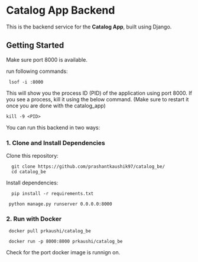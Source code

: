 # Catalog App Backend

This is the backend service for the **Catalog App**, built using Django.

## Getting Started

Make sure port 8000 is available. 

run following commands:
  
     lsof -i :8000
     
This will show you the process ID (PID) of the application using port 8000. If you see a process, kill it using the below command. (Make sure to restart it once you are done with the catalog_app)

    kill -9 <PID>

You can run this backend in two ways:


### 1. Clone and Install Dependencies
   Clone this repository:
   
      git clone https://github.com/prashantkaushik97/catalog_be/
      cd catalog_be
   
   Install dependencies:
   
      pip install -r requirements.txt
      
     python manage.py runserver 0.0.0.0:8000
  
  


### 2. Run with Docker

     docker pull prkaushi/catalog_be
     
     docker run -p 8000:8000 prkaushi/catalog_be
     
  Check for the port docker image is runnign on. 
  

 
